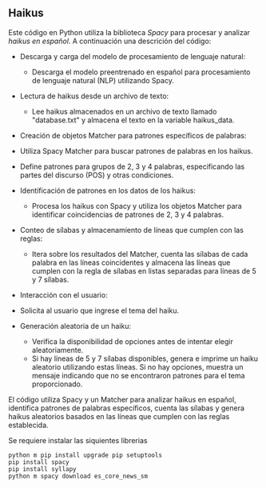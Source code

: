 ## Haikus

Este código en Python utiliza la biblioteca *Spacy* para procesar y analizar *haikus en español*. A continuación una descrición del código:

- Descarga y carga del modelo de procesamiento de lenguaje natural:
  -   Descarga el modelo preentrenado en español para procesamiento de lenguaje natural (NLP) utilizando Spacy.

- Lectura de haikus desde un archivo de texto:
  - Lee haikus almacenados en un archivo de texto llamado "database.txt" y almacena el texto en la variable haikus_data.
    
-  Creación de objetos Matcher para patrones específicos de palabras:
  -  Utiliza Spacy Matcher para buscar patrones de palabras en los haikus.
  -  Define patrones para grupos de 2, 3 y 4 palabras, especificando las partes del discurso (POS) y otras condiciones.

- Identificación de patrones en los datos de los haikus:
  - Procesa los haikus con Spacy y utiliza los objetos Matcher para identificar coincidencias de patrones de 2, 3 y 4 palabras.
    
 - Conteo de sílabas y almacenamiento de líneas que cumplen con las reglas:
   - Itera sobre los resultados del Matcher, cuenta las sílabas de cada palabra en las líneas coincidentes y almacena las líneas que cumplen con la regla de sílabas en listas separadas para líneas de 5 y 7 sílabas.

- Interacción con el usuario:
- Solicita al usuario que ingrese el tema del haiku.

- Generación aleatoria de un haiku:
  - Verifica la disponibilidad de opciones antes de intentar elegir aleatoriamente.
  - Si hay líneas de 5 y 7 sílabas disponibles, genera e imprime un haiku aleatorio utilizando estas líneas. Si no hay opciones, muestra un mensaje indicando que no se encontraron patrones para el tema proporcionado.
    
El código utiliza Spacy y un Matcher para analizar haikus en español, identifica patrones de palabras específicos, cuenta las sílabas y genera haikus aleatorios basados en las líneas que cumplen con las reglas establecida.

Se requiere instalar las siquientes librerias

```
python m pip install upgrade pip setuptools
pip install spacy
pip install syllapy
python m spacy download es_core_news_sm
```
